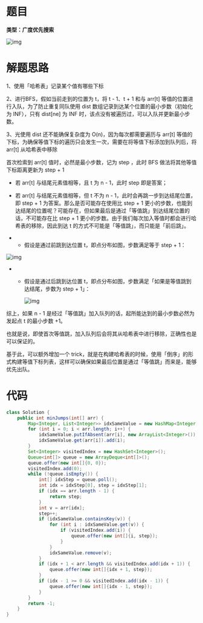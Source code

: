 # 题目

**类型：广度优先搜索**

![img](https://cdn.nlark.com/yuque/0/2022/png/2941598/1642832082856-071435de-5ca4-4b1f-8c28-d32dfa0424fc.png)



# 解题思路

1、使用「哈希表」记录某个值有哪些下标

2、进行BFS，假如当前走到的位置为 t，将 t - 1、t + 1 和与 arr[t] 等值的位置进行入队，为了防止重复同队使用 dist 数组记录到达某个位置的最小步数（初始化为 INF），只有 dist[ne] 为 INF 时，该点没有被遍历过，可以入队并更新最小步数。

3、光使用 dist 还不能确保复杂度为 O(n)，因为每次都需要遍历与 arr[t] 等值的下标，为确保等值下标的遍历只会发生一次，需要在将等值下标添加到队列后，将 arr[t] 从哈希表中移除

首次检索到 arr[t] 值时，必然是最小步数，记为 step ，此时 BFS 做法将其他等值下标距离更新为 step + 1 

- 若 arr[t] 与结尾元素值相等，且 t 为 n - 1，此时 step 即是答案；
- 若 arr[t] 与结尾元素值相等，但 t 不为 n - 1，此时会再跳一步到达结尾位置，即 step + 1 为答案。那么是否可能存在使用比 step + 1 更小的步数，也能到达结尾的位置呢？可能存在，但如果最后是通过「等值跳」到达结尾位置的话，不可能存在比 step + 1 更小的步数。由于我们每次加入等值时都会进行哈希表的移除，因此到达 t 的方式不可能是「等值跳」，而只能是「前后跳」。

- - 假设是通过前跳到达位置 t，即点分布如图，步数满足等于 step + 1：

![img](https://cdn.nlark.com/yuque/0/2022/png/2941598/1642833270848-062babfa-34e1-450a-b446-e3eef8f36692.png)

- - 假设是通过后跳到达位置 t，即点分布如图，步数满足「如果是等值跳到达结尾，步数为 step + 1」：

 	![img](https://cdn.nlark.com/yuque/0/2022/png/2941598/1642833952622-3d46222a-5294-43fe-92e2-81e43ce0781d.png)

综上，如果 n - 1 是经过「等值跳」加入队列的话，起所能达到的最小步数必然为发起点 t 的最小步数 +1。

也就是说，即使首次等值跳，加入队列后会将其从哈希表中进行移除，正确性也是可以保证的。

基于此，可以额外增加一个 trick，就是在构建哈希表的时候，使用「倒序」的形式构建等值下标列表，这样可以确保如果最后位置是通过「等值跳」而来是，能够优先出队。







# 代码

```java
class Solution {
    public int minJumps(int[] arr) {
        Map<Integer, List<Integer>> idxSameValue = new HashMap<Integer, List<Integer>>();
        for (int i = 0; i < arr.length; i++) {
            idxSameValue.putIfAbsent(arr[i], new ArrayList<Integer>());
            idxSameValue.get(arr[i]).add(i);
        }
        Set<Integer> visitedIndex = new HashSet<Integer>();
        Queue<int[]> queue = new ArrayDeque<int[]>();
        queue.offer(new int[]{0, 0});
        visitedIndex.add(0);
        while (!queue.isEmpty()) {
            int[] idxStep = queue.poll();
            int idx = idxStep[0], step = idxStep[1];
            if (idx == arr.length - 1) {
                return step;
            }
            int v = arr[idx];
            step++;
            if (idxSameValue.containsKey(v)) {
                for (int i : idxSameValue.get(v)) {
                    if (visitedIndex.add(i)) {
                        queue.offer(new int[]{i, step});
                    }
                }
                idxSameValue.remove(v);
            }
            if (idx + 1 < arr.length && visitedIndex.add(idx + 1)) {
                queue.offer(new int[]{idx + 1, step});
            }
            if (idx - 1 >= 0 && visitedIndex.add(idx - 1)) {
                queue.offer(new int[]{idx - 1, step});
            }
        }
        return -1;
    }
}
```
